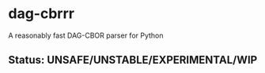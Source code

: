 # dag-cbrrr
A reasonably fast DAG-CBOR parser for Python

## Status: UNSAFE/UNSTABLE/EXPERIMENTAL/WIP
